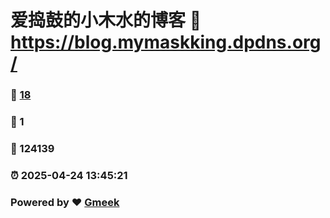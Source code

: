 # 爱捣鼓的小木水的博客 :link: https://blog.mymaskking.dpdns.org/ 
### :page_facing_up: [18](https://blog.mymaskking.dpdns.org//tag.html) 
### :speech_balloon: 1 
### :hibiscus: 124139 
### :alarm_clock: 2025-04-24 13:45:21 
### Powered by :heart: [Gmeek](https://github.com/Meekdai/Gmeek)
